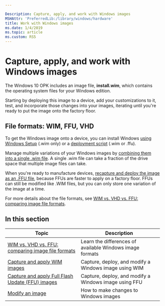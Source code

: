 ```yaml
---

Description: Capture, apply, and work with Windows images
MSHAttr: 'PreferredLib:/library/windows/hardware'
title: Work with Windows images
ms.date: 1/4/2019
ms.topic: article
ms.custom: RS5
---
```


# Capture, apply, and work with Windows images

The Windows 10 OPK includes an image file, **install.wim**, which contains the operating system files for your Windows edition.

Starting by deploying this image to a device, add your customizations to it, test, and incorporate those changes into your images, iterating until you're ready to put the image onto the factory floor.

## File formats: WIM, FFU, VHD

To get the Windows image onto a device, you can install Windows [using Windows Setup](install-windows-from-a-usb-flash-drive.md) (.wim only) or a [deployment script](apply-images-using-dism.md) (.wim or .ffu).

Manage multiple variations of your Windows images by [combining them into a single .wim file](append-a-volume-image-to-an-existing-image-using-dism--s14.md). A single .wim file can take a fraction of the drive space that multiple image files can take. 

When you're ready to manufacture devices, [recapture and deploy the image as an .FFU file](deploy-windows-using-full-flash-update--ffu.md), because FFUs are faster to apply on a factory floor. FFUs can still be modified like .WIM files, but you can only store one variation of the image at a time.

For more details about the file formats, see [WIM vs. VHD  vs. FFU: comparing image file formats](wim-vs-ffu-image-file-formats.md).

 ## In this section

| Topic | Description |
|  --- | ---  |
| [WIM vs. VHD  vs. FFU: comparing image file formats](wim-vs-ffu-image-file-formats.md) | Learn the differences of available Windows image formats |
| [Capture and apply WIM images](capture-and-apply-an-image.md) | Capture, deploy, and modify a Windows image using WIM |
| [Capture and apply Full Flash Update (FFU) images](deploy-windows-using-full-flash-update--ffu.md) |  Capture, deploy, and modify a Windows image using FFU |
| [Modify an image](modify-an-image.md) | How to make changes to Windows images |
